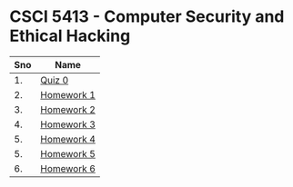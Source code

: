 # CSCI 5413 - Computer Security and Ethical Hacking

| Sno | Name                                   |
| --- | -------------------------------------- |
| 1.  | [Quiz 0](quiz_0/quiz_0.md)             |
| 2.  | [Homework 1](homework_1/homework_1.md) |
| 3.  | [Homework 2](homework_2/homework_2.md) |
| 4.  | [Homework 3](homework_3/homework_3.md) |
| 5.  | [Homework 4](homework_4/homework_4.md) |
| 5.  | [Homework 5](homework_5/homework_5.md) |
| 6.  | [Homework 6](homework_6/homework_6.md) |